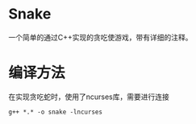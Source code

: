 # Snake
一个简单的通过C++实现的贪吃使游戏，带有详细的注释。
# 编译方法
在实现贪吃蛇时，使用了ncurses库，需要进行连接

``g++ *.* -o snake -lncurses``
